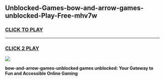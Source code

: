 
## Unblocked-Games-bow-and-arrow-games-unblocked-Play-Free-mhv7w
<h3>
<a href="https://premium76.site?title=bow-and-arrow-games-unblocked&ref=20A">CLICK TO PLAY</a></h3>
<hr>

<h3>
<a href="https://premium76.site?title=bow-and-arrow-games-unblocked&ref=20A">CLICK 2 PLAY</a>
  
</h3>

<a href="https://premium76.site?title=bow-and-arrow-games-unblocked&ref=20A"><img src="https://clearcache.store/games.png"></a>


**bow-and-arrow-games-unblocked games unblocked: Your Gateway to Fun and Accessible Online Gaming**

